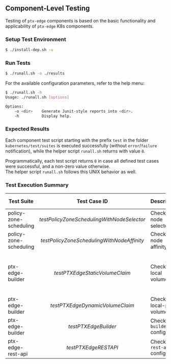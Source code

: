 ## Component-Level Testing

Testing of `ptx-edge` components is based on the basic functionality
and applicability of `ptx-edge` K8s components.

### Setup Test Environment

```bash
$ ./install-dep.sh -u
```

### Run Tests

```bash
$ ./runall.sh -o ./results
```

For the available configuration parameters, refer to the help menu:

```bash
$ ./runall.sh -h
Usage: ./runall.sh [options]

Options:
    -o <dir>    Generate Junit-style reports into <dir>.
    -h          Display help.
```

### Expected Results

Each component test script starting with the prefix `test` in the folder
`kubernetes/test/suites` is executed successfully (without `error`/`failure` notification),
while the helper script `runall.sh` returns with value `0`.

Programmatically, each test script returns `0` in case all defined test
cases were successful, and a non-zero value otherwise.\
The helper script `runall.sh` follows this UNIX behavior as well.

### Test Execution Summary

| Test Suite             |                Test Case ID                | Description                 | Expected Outcome                                                                         | Actual Outcome     | Status  | Notes                                                |
|------------------------|:------------------------------------------:|-----------------------------|------------------------------------------------------------------------------------------|--------------------|:-------:|------------------------------------------------------|
| policy-zone-scheduling | _testPolicyZoneSchedulingWithNodeSelector_ | Check K8s node selector     | [test-report-policy-zone-scheduling.xml](results/test-report-policy-zone-scheduling.xml) | :heavy_check_mark: |   OK    |                                                      |
| policy-zone-scheduling | _testPolicyZoneSchedulingWithNodeAffinity_ | Check K8s node affinity     | [test-report-policy-zone-scheduling.xml](results/test-report-policy-zone-scheduling.xml) | :heavy_check_mark: |   OK    |                                                      |
| ptx-edge-builder       |       _testPTXEdgeStaticVolumeClaim_       | Check K8s local volume      | [test-report-ptx-edge-builder.xml](results/test-report-ptx-edge-builder.xml)             | :heavy_check_mark: | SKIPPED | Static volumes not supported in **K3s** `local-path` |
| ptx-edge-builder       |      _testPTXEdgeDynamicVolumeClaim_       | Check K3s local-path volume | [test-report-ptx-edge-builder.xml](results/test-report-ptx-edge-builder.xml)             | :heavy_check_mark: |   OK    |                                                      |
| ptx-edge-builder       |            _testPTXEdgeBuilder_            | Check `builder` config      | [test-report-ptx-edge-builder.xml](results/test-report-ptx-edge-builder.xml)             | :heavy_check_mark: |   OK    |                                                      |
| ptx-edge-rest-api      |            _testPTXEdgeRESTAPI_            | Check `rest-api` config     | [test-report-ptx-edge-rest-api.xml](results/test-report-ptx-edge-rest-api.xml)           | :heavy_check_mark: |   OK    |                                                      |
